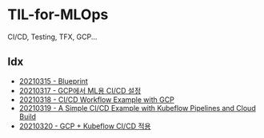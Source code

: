 # TIL-for-MLOps
CI/CD, Testing, TFX, GCP...

## Idx

* [20210315 - Blueprint](https://github.com/jugapunk/TIL-for-MLOps/issues/1)
* [20210317 - GCP에서 ML용 CI/CD 설정](https://github.com/jugapunk/TIL-for-MLOps/issues/2)
* [20210318 - CI/CD Workflow Example with GCP](https://github.com/jugapunk/TIL-for-MLOps/issues/3)
* [20210319 - A Simple CI/CD Example with Kubeflow Pipelines and Cloud Build](https://github.com/jugapunk/TIL-for-MLOps/issues/4)
* [20210320 - GCP + Kubeflow CI/CD 적용]()
